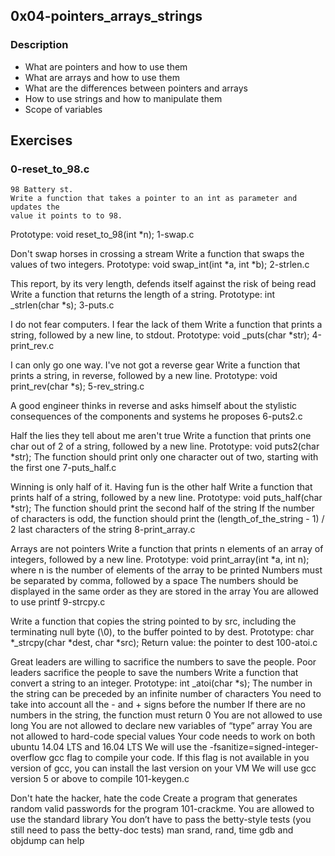 ## 0x04-pointers_arrays_strings
### Description
* What are pointers and how to use them
* What are arrays and how to use them
* What are the differences between pointers and arrays
* How to use strings and how to manipulate them
* Scope of variables
## Exercises
### 0-reset_to_98.c

``` 
98 Battery st.
Write a function that takes a pointer to an int as parameter and updates the
value it points to to 98.
```
Prototype: void reset_to_98(int *n);
1-swap.c

Don't swap horses in crossing a stream
Write a function that swaps the values of two integers.
Prototype: void swap_int(int *a, int *b);
2-strlen.c

This report, by its very length, defends itself against the risk of being
read
Write a function that returns the length of a string.
Prototype: int _strlen(char *s);
3-puts.c

I do not fear computers. I fear the lack of them
Write a function that prints a string, followed by a new line, to stdout.
Prototype: void _puts(char *str);
4-print_rev.c

I can only go one way. I've not got a reverse gear
Write a function that prints a string, in reverse, followed by a new line.
Prototype: void print_rev(char *s);
5-rev_string.c

A good engineer thinks in reverse and asks himself about the stylistic
consequences of the components and systems he proposes
6-puts2.c

Half the lies they tell about me aren't true
Write a function that prints one char out of 2 of a string, followed by a new
line.
Prototype: void puts2(char *str);
The function should print only one character out of two, starting with the first one
7-puts_half.c

Winning is only half of it. Having fun is the other half
Write a function that prints half of a string, followed by a new line.
Prototype: void puts_half(char *str);
The function should print the second half of the string
If the number of characters is odd, the function should print the (length_of_the_string - 1) / 2 last characters of the string
8-print_array.c

Arrays are not pointers
Write a function that prints n elements of an array of integers,
followed by a new line.
Prototype: void print_array(int *a, int n);
where n is the number of elements of the array to be printed
Numbers must be separated by comma, followed by a space
The numbers should be displayed in the same order as they are stored in the array
You are allowed to use printf
9-strcpy.c

Write a function that copies the string pointed to by src, including the
terminating null byte (\0), to the buffer pointed to by dest.
Prototype: char *_strcpy(char *dest, char *src);
Return value: the pointer to dest
100-atoi.c

Great leaders are willing to sacrifice the numbers to save the people.
Poor leaders sacrifice the people to save the numbers
Write a function that convert a string to an integer.
Prototype: int _atoi(char *s);
The number in the string can be preceded by an infinite number of characters
You need to take into account all the - and + signs before the number
If there are no numbers in the string, the function must return 0
You are not allowed to use long
You are not allowed to declare new variables of “type” array
You are not allowed to hard-code special values
Your code needs to work on both ubuntu 14.04 LTS and 16.04 LTS
We will use the -fsanitize=signed-integer-overflow gcc flag to compile your code.
If this flag is not available in you version of gcc, you can install the last version on your VM
We will use gcc version 5 or above to compile
101-keygen.c

Don't hate the hacker, hate the code
Create a program that generates random valid passwords for the
program 101-crackme.
You are allowed to use the standard library
You don’t have to pass the betty-style tests
(you still need to pass the betty-doc tests)
man srand, rand, time
gdb and objdump can help
